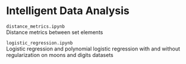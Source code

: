 # Intelligent Data Analysis

`distance_metrics.ipynb`<br>
Distance metrics between set elements

`logistic_regression.ipynb`<br>
Logistic regression and polynomial logistic regression with and without regularization on moons and digits datasets
